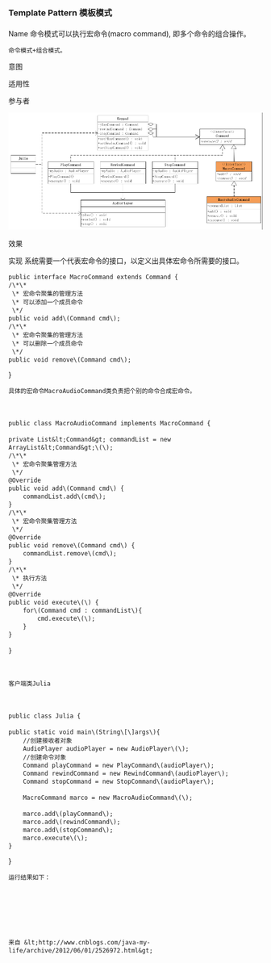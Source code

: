 ### Template Pattern 模板模式

#### 

Name 	命令模式可以执行宏命令\(macro command\), 即多个命令的组合操作。

	命令模式+组合模式。

意图	

适用性	

参与者	

![](/assets/a'a'aimport.png)

效果	

实现	系统需要一个代表宏命令的接口，以定义出具体宏命令所需要的接口。

	

	public interface MacroCommand extends Command {
    /\*\*
     \* 宏命令聚集的管理方法
     \* 可以添加一个成员命令
     \*/
    public void add\(Command cmd\);
    /\*\*
     \* 宏命令聚集的管理方法
     \* 可以删除一个成员命令
     \*/
    public void remove\(Command cmd\);
}

	

	具体的宏命令MacroAudioCommand类负责把个别的命令合成宏命令。

	

	public class MacroAudioCommand implements MacroCommand {
    
    private List&lt;Command&gt; commandList = new ArrayList&lt;Command&gt;\(\);
    /\*\*
     \* 宏命令聚集管理方法
     \*/
    @Override
    public void add\(Command cmd\) {
        commandList.add\(cmd\);
    }
    /\*\*
     \* 宏命令聚集管理方法
     \*/
    @Override
    public void remove\(Command cmd\) {
        commandList.remove\(cmd\);
    }
    /\*\*
     \* 执行方法
     \*/
    @Override
    public void execute\(\) {
        for\(Command cmd : commandList\){
            cmd.execute\(\);
        }
    }

	}

	

	客户端类Julia

	

	public class Julia {
    
    public static void main\(String\[\]args\){
        //创建接收者对象
        AudioPlayer audioPlayer = new AudioPlayer\(\);
        //创建命令对象
        Command playCommand = new PlayCommand\(audioPlayer\);
        Command rewindCommand = new RewindCommand\(audioPlayer\);
        Command stopCommand = new StopCommand\(audioPlayer\);
        
        MacroCommand marco = new MacroAudioCommand\(\);
        
        marco.add\(playCommand\);
        marco.add\(rewindCommand\);
        marco.add\(stopCommand\);
        marco.execute\(\);
    }
}

	

	运行结果如下：

	

	 

	

	来自 &lt;http://www.cnblogs.com/java-my-life/archive/2012/06/01/2526972.html&gt; 

	





